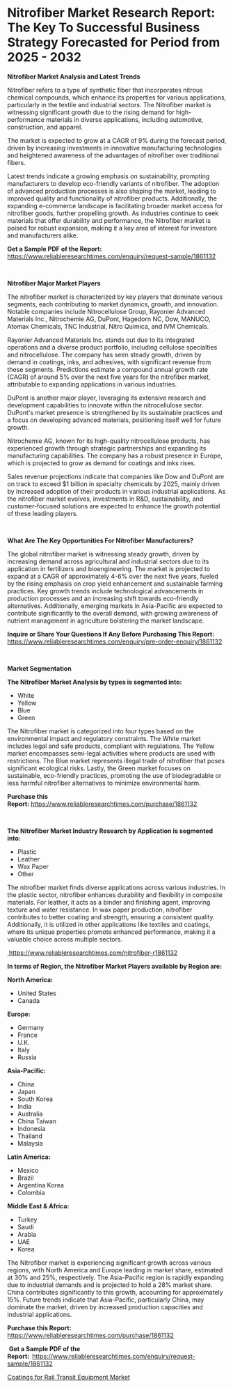 <p><h1>Nitrofiber Market Research Report: The Key To Successful Business Strategy Forecasted for Period from 2025 - 2032</h1></p><p><strong>Nitrofiber Market Analysis and Latest Trends</strong></p>
<p><p>Nitrofiber refers to a type of synthetic fiber that incorporates nitrous chemical compounds, which enhance its properties for various applications, particularly in the textile and industrial sectors. The Nitrofiber market is witnessing significant growth due to the rising demand for high-performance materials in diverse applications, including automotive, construction, and apparel.</p><p>The market is expected to grow at a CAGR of 9% during the forecast period, driven by increasing investments in innovative manufacturing technologies and heightened awareness of the advantages of nitrofiber over traditional fibers. </p><p>Latest trends indicate a growing emphasis on sustainability, prompting manufacturers to develop eco-friendly variants of nitrofiber. The adoption of advanced production processes is also shaping the market, leading to improved quality and functionality of nitrofiber products. Additionally, the expanding e-commerce landscape is facilitating broader market access for nitrofiber goods, further propelling growth. As industries continue to seek materials that offer durability and performance, the Nitrofiber market is poised for robust expansion, making it a key area of interest for investors and manufacturers alike.</p></p>
<p><strong>Get a Sample PDF of the Report:&nbsp;</strong> <a href="https://www.reliableresearchtimes.com/enquiry/request-sample/1861132?utm_campaign=2220&utm_medium=2&utm_source=Github&utm_content=ia&utm_term=03042025&utm_id=nitrofiber">https://www.reliableresearchtimes.com/enquiry/request-sample/1861132</a></p>
<p>&nbsp;</p>
<p><strong>Nitrofiber Major Market Players</strong></p>
<p><p>The nitrofiber market is characterized by key players that dominate various segments, each contributing to market dynamics, growth, and innovation. Notable companies include Nitrocellulose Group, Rayonier Advanced Materials Inc., Nitrochemie AG, DuPont, Hagedorn NC, Dow, MANUCO, Atomax Chemicals, TNC Industrial, Nitro Química, and IVM Chemicals.</p><p>Rayonier Advanced Materials Inc. stands out due to its integrated operations and a diverse product portfolio, including cellulose specialties and nitrocellulose. The company has seen steady growth, driven by demand in coatings, inks, and adhesives, with significant revenue from these segments. Predictions estimate a compound annual growth rate (CAGR) of around 5% over the next five years for the nitrofiber market, attributable to expanding applications in various industries.</p><p>DuPont is another major player, leveraging its extensive research and development capabilities to innovate within the nitrocellulose sector. DuPont's market presence is strengthened by its sustainable practices and a focus on developing advanced materials, positioning itself well for future growth.</p><p>Nitrochemie AG, known for its high-quality nitrocellulose products, has experienced growth through strategic partnerships and expanding its manufacturing capabilities. The company has a robust presence in Europe, which is projected to grow as demand for coatings and inks rises.</p><p>Sales revenue projections indicate that companies like Dow and DuPont are on track to exceed $1 billion in specialty chemicals by 2025, mainly driven by increased adoption of their products in various industrial applications. As the nitrofiber market evolves, investments in R&D, sustainability, and customer-focused solutions are expected to enhance the growth potential of these leading players.</p></p>
<p>&nbsp;</p>
<p><strong>What Are The Key Opportunities For Nitrofiber Manufacturers?</strong></p>
<p><p>The global nitrofiber market is witnessing steady growth, driven by increasing demand across agricultural and industrial sectors due to its application in fertilizers and bioengineering. The market is projected to expand at a CAGR of approximately 4-6% over the next five years, fueled by the rising emphasis on crop yield enhancement and sustainable farming practices. Key growth trends include technological advancements in production processes and an increasing shift towards eco-friendly alternatives. Additionally, emerging markets in Asia-Pacific are expected to contribute significantly to the overall demand, with growing awareness of nutrient management in agriculture bolstering the market landscape.</p></p>
<p><strong>Inquire or Share Your Questions If Any Before Purchasing This Report:</strong> <a href="https://www.reliableresearchtimes.com/enquiry/pre-order-enquiry/1861132?utm_campaign=2220&utm_medium=2&utm_source=Github&utm_content=ia&utm_term=03042025&utm_id=nitrofiber">https://www.reliableresearchtimes.com/enquiry/pre-order-enquiry/1861132</a></p>
<p>&nbsp;</p>
<p><strong>Market Segmentation</strong></p>
<p><strong>The Nitrofiber Market Analysis by types is segmented into:</strong></p>
<p><ul><li>White</li><li>Yellow</li><li>Blue</li><li>Green</li></ul></p>
<p><p>The Nitrofiber market is categorized into four types based on the environmental impact and regulatory constraints. The White market includes legal and safe products, compliant with regulations. The Yellow market encompasses semi-legal activities where products are used with restrictions. The Blue market represents illegal trade of nitrofiber that poses significant ecological risks. Lastly, the Green market focuses on sustainable, eco-friendly practices, promoting the use of biodegradable or less harmful nitrofiber alternatives to minimize environmental harm.</p></p>
<p><strong>Purchase this Report:&nbsp;</strong><a href="https://www.reliableresearchtimes.com/purchase/1861132?utm_campaign=2220&utm_medium=2&utm_source=Github&utm_content=ia&utm_term=03042025&utm_id=nitrofiber">https://www.reliableresearchtimes.com/purchase/1861132</a></p>
<p>&nbsp;</p>
<p><strong>The Nitrofiber Market Industry Research by Application is segmented into:</strong></p>
<p><ul><li>Plastic</li><li>Leather</li><li>Wax Paper</li><li>Other</li></ul></p>
<p><p>The nitrofiber market finds diverse applications across various industries. In the plastic sector, nitrofiber enhances durability and flexibility in composite materials. For leather, it acts as a binder and finishing agent, improving texture and water resistance. In wax paper production, nitrofiber contributes to better coating and strength, ensuring a consistent quality. Additionally, it is utilized in other applications like textiles and coatings, where its unique properties promote enhanced performance, making it a valuable choice across multiple sectors.</p></p>
<p><a href="https://www.reliableresearchtimes.com/nitrofiber-r1861132?utm_campaign=2220&utm_medium=2&utm_source=Github&utm_content=ia&utm_term=03042025&utm_id=nitrofiber">&nbsp;https://www.reliableresearchtimes.com/nitrofiber-r1861132</a></p>
<p><strong>In terms of Region, the Nitrofiber Market Players available by Region are:</strong></p>
<p>
    <p> <strong> North America: </strong>
        <ul>
            <li>United States</li>
            <li>Canada</li>
        </ul>
        </p> 
    <p> <strong> Europe: </strong>
        <ul>
            <li>Germany</li>
            <li>France</li>
            <li>U.K.</li>
            <li>Italy</li>
            <li>Russia</li>
        </ul>
        </p> 
    <p> <strong> Asia-Pacific: </strong>
        <ul>
            <li>China</li>
            <li>Japan</li>
            <li>South Korea</li>
            <li>India</li>
            <li>Australia</li>
            <li>China Taiwan</li>
            <li>Indonesia</li>
            <li>Thailand</li>
            <li>Malaysia</li>
        </ul>
        </p> 
    <p> <strong> Latin America: </strong>
        <ul>
            <li>Mexico</li>
            <li>Brazil</li>
            <li>Argentina Korea</li>
            <li>Colombia</li>
        </ul>
        </p> 
    <p> <strong> Middle East & Africa: </strong>
        <ul>
            <li>Turkey</li>
            <li>Saudi</li>
            <li>Arabia</li>
            <li>UAE</li>
            <li>Korea</li>
        </ul>
    </p>
    </p>
<p><p>The Nitrofiber market is experiencing significant growth across various regions, with North America and Europe leading in market share, estimated at 30% and 25%, respectively. The Asia-Pacific region is rapidly expanding due to industrial demands and is projected to hold a 28% market share. China contributes significantly to this growth, accounting for approximately 15%. Future trends indicate that Asia-Pacific, particularly China, may dominate the market, driven by increased production capacities and industrial applications.</p></p>
<p><strong>Purchase this Report: </strong><a href="https://www.reliableresearchtimes.com/purchase/1861132?utm_campaign=2220&utm_medium=2&utm_source=Github&utm_content=ia&utm_term=03042025&utm_id=nitrofiber">https://www.reliableresearchtimes.com/purchase/1861132</a></p>
<p>&nbsp;<strong>Get a Sample PDF of the Report:&nbsp;&nbsp;</strong><a href="https://www.reliableresearchtimes.com/enquiry/request-sample/1861132?utm_campaign=2220&utm_medium=2&utm_source=Github&utm_content=ia&utm_term=03042025&utm_id=nitrofiber">https://www.reliableresearchtimes.com/enquiry/request-sample/1861132</a></p>
<p><strong></strong></p>
<p><p><a href="https://github.com/jerhoskinson197676/Market-Research-Report-List-1/blob/main/coatings-for-rail-transit-equipment-market.md?utm_campaign=2220&utm_medium=2&utm_source=Github&utm_content=ia&utm_term=03042025&utm_id=nitrofiber">Coatings for Rail Transit Equipment Market</a></p></p>
